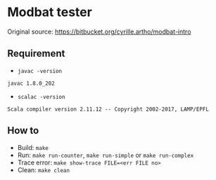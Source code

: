 # Modbat tester

Original source: https://bitbucket.org/cyrille.artho/modbat-intro

## Requirement

- `javac -version`

```
javac 1.8.0_202
```

- `scalac -version`

```
Scala compiler version 2.11.12 -- Copyright 2002-2017, LAMP/EPFL
```

## How to

- Build: `make`
- Run: `make run-counter`, `make run-simple` or `make run-complex`
- Trace error: `make show-trace FILE=<err FILE no>`
- Clean: `make clean`

